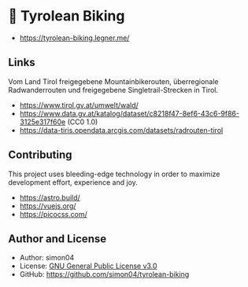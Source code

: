 # 🚴 Tyrolean Biking

- https://tyrolean-biking.legner.me/

## Links

Vom Land Tirol freigegebene Mountainbikerouten, überregionale Radwanderrouten und freigegebene Singletrail-Strecken in Tirol.

- https://www.tirol.gv.at/umwelt/wald/
- https://www.data.gv.at/katalog/dataset/c8218f47-8ef6-43c6-9f86-3125e317f60e (CC0 1.0)
- https://data-tiris.opendata.arcgis.com/datasets/radrouten-tirol

## Contributing

This project uses bleeding-edge technology in order to maximize development effort, experience and joy.

- https://astro.build/
- https://vuejs.org/
- https://picocss.com/

## Author and License

- Author: simon04
- License: [GNU General Public License v3.0](https://www.gnu.org/licenses/gpl.html)
- GitHub: https://github.com/simon04/tyrolean-biking
